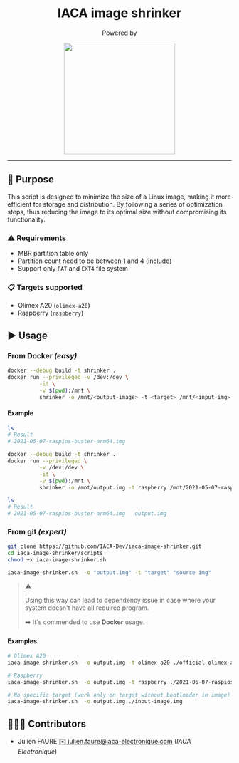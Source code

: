 <h1 align="center">IACA image shrinker</h1>
<p align="center">Powered by </p>
<p align="center">
<a href="https://iaca-electronique.com">
<img style="" width="250px" src="https://www.iaca-electronique.com/img/logo.png">
</a>
</p>

___

## 📄 Purpose

This script is designed to minimize the size of a Linux image, making it more efficient for storage and distribution.
By following a series of optimization steps, thus reducing the image to its optimal size without compromising its functionality.

### ⚠️ Requirements
* MBR partition table only
* Partition count need to be between 1 and 4 (include)
* Support only `FAT` and `EXT4` file system

### 📋️ Targets supported

* Olimex A20 (`olimex-a20`)
* Raspberry (`raspberry`)

## ▶️ Usage

### From Docker *(easy)*

```bash
docker --debug build -t shrinker .
docker run --privileged -v /dev:/dev \
          -it \
          -v $(pwd):/mnt \
          shrinker -o /mnt/<output-image> -t <target> /mnt/<input-img>
```

#### Example

```bash
ls
# Result
# 2021-05-07-raspios-buster-arm64.img

docker --debug build -t shrinker .
docker run --privileged \
          -v /dev:/dev \
          -it \
          -v $(pwd):/mnt \
          shrinker -o /mnt/output.img -t raspberry /mnt/2021-05-07-raspios-buster-arm64.img

ls
# Result
# 2021-05-07-raspios-buster-arm64.img   output.img
```


### From git *(expert)*

```bash
git clone https://github.com/IACA-Dev/iaca-image-shrinker.git
cd iaca-image-shrinker/scripts
chmod +x iaca-image-shrinker.sh

iaca-image-shrinker.sh  -o "output.img" -t "target" "source img"
```

> ⚠️
> 
> Using this way can lead to dependency issue in case where your system doesn't have all required program.
> 
> ➡️ It's commended to use **Docker** usage.


#### Examples

```bash
# Olimex A20
iaca-image-shrinker.sh  -o output.img -t olimex-a20 ./official-olimex-a20-base.img

# Raspberry
iaca-image-shrinker.sh  -o output.img -t raspberry ./2021-05-07-raspios-buster-arm64.img

# No specific target (work only on target without bootloader in image)
iaca-image-shrinker.sh  -o output.img ./input-image.img

```



## 🧑‍🤝‍🧑 Contributors

* Julien FAURE [✉️ julien.faure@iaca-electronique.com](mailto:julien.faure@iaca-electronique.com) (*IACA Electronique*)
